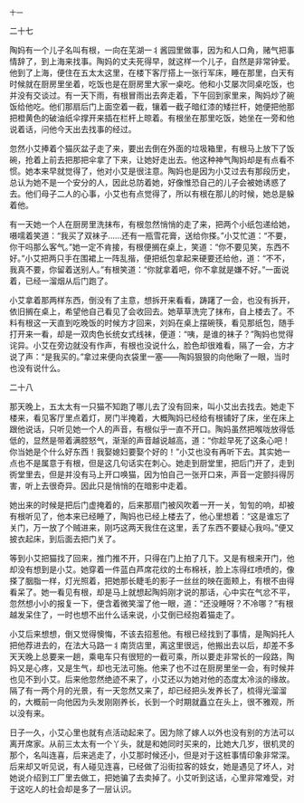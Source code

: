     十一 

   二十七

   陶妈有一个儿子名叫有根，一向在芜湖一丬酱园里做事，因为和人口角，赌气把事情辞了，到上海来找事。陶妈的丈夫死得早，就这样一个儿子，自然是非常钟爱。他到了上海，便住在五太太这里，在楼下客厅搭上一张行军床，睡在那里，白天有时候就在厨房里坐着，吃饭也是在厨房里大家一桌吃。他和小艾屡次同桌吃饭，也并没有交谈过。有一天下雨，有根冒雨出去奔走着，下午回到家里来，陶妈炒了碗饭给他吃。他们那扇后门上面空着一截，镶着一截子暗红漆的矮拦杆，她便把他那把橙黄色的破油纸伞撑开来插在栏杆上晾着。有根坐在那里吃饭，她坐在一旁和他说着话，问他今天出去找事的经过。

   忽然小艾捧着个猫灰盆子走了来，要出去倒在外面的垃圾箱里，有根马上放下了饭碗，抢着上前去把那把伞拿了下来，让她好走出去。他这种神气陶妈却是有点看不惯。她本来早就觉得了，他对小艾是很注意。陶妈也是因为小艾过去有那段历史，总认为她不是一个安分的人，因此总防着她，好像惟恐自己的儿子会被她诱惑了去。他们母子二人的心事，小艾也有点觉得了，所以有根在那儿的时候，她总是躲着他。

   有一天她一个人在厨房里洗抹布，有根忽然悄悄的走了来，把两个小纸包递给她，嗫嚅着笑道：“我买了双袜子……还有一瓶雪花膏，送给你搽。”小艾忙道：“不要，你干吗那么客气。”她一定不肯接，有根便搁在桌上，笑道：“你不要见笑，东西不好。”小艾把两只手在围裙上一阵乱揩，便把纸包拿起来硬要还给他，道：“不不，我真不要，你留着送别人。”有根笑道：“你就拿着吧，你不拿就是嫌不好。”一面说着，已经一溜烟从后门跑了。

   小艾拿着那两样东西，倒没有了主意，想拆开来看看，踌躇了一会，也没有拆开，依旧搁在桌上，希望他自己看见了会收回去。她草草洗完了抹布，自上楼去了。不料有根这一天直到吃晚饭的时候方才回来，刘妈在桌上摆碗筷，看见那纸包，随手打开来一看，却是一双肉色长统女式线袜，便道：“咦，是谁的袜子？”陶妈也觉得诧异。小艾在旁边就没有作声，有根也没说什么，脸色却很难看，隔了一会，方才说了声：“是我买的。”拿过来便向衣袋里一塞——陶妈狠狠的向他瞅了一眼，当时也没有说什么。

   二十八

   那天晚上，五太太有一只猫不知跑了哪儿去了没有回来，叫小艾出去找去。她走下楼来，看见客厅里点着灯，房门半掩着，大概陶妈已经给有根铺好了床，坐在床上跟他说话，只听见她一个人的声音，有根似乎一直不开口。陶妈虽然把喉咙放得低低的，显然是带着满腔怒气，渐渐的声音越说越高，道：“你趁早死了这条心吧！你当她是个什么好东西！我娶媳妇要娶个好的！”小艾也没有再听下去。其实她一点也不是属意于有根，但是这几句话实在刺心。她走到厨堂里，把后门开了，走到衖堂里去，但是并没有马上开口唤猫，因为怕自己一张开口来，声音一定颤抖得厉害，听上去很奇异。因此只是悄悄的在暗影中走着。

   她出来的时候是把后门虚掩着的，后来那扇门被风吹着一开一关，訇訇的响，却被有根听见了，他本来已经睡了，陶妈也已经上楼去了，他心里想着：“这是谁忘了关门，万一放了个贼进来，刚巧这两天我住在这里，丢了东西不要疑心我吗。”便又披衣起床，到后面去把门关了。

   等到小艾把猫找了回来，推门推不开，只得在门上拍了几下。又是有根来开门，他却没有想到是小艾。她穿着一件蓝白芦席花纹的土布棉袄，脸上冻得红喷喷的，像搽了胭脂一样，灯光照着，把她那长睫毛的影子一丝丝的映在面颊上，有根不由得看呆了。她一看见有根，却是马上就想起陶妈刚才说的那话，心中实在气忿不平，忽然想小小的报复一下，便含着微笑溜了他一眼，道：“还没睡呀？不冷哪？”有根越发呆住了，一时也想不出什么话来说，小艾倒已经抱着猫走了。

   小艾后来想想，倒又觉得懊悔，不该去招惹他。有根已经找到了事情，是陶妈托人把他荐进去的，在法大马路一丬南货店里，离这里很远，他搬出去以后，却差不多天天晚上总要来一趟，乘电车只有很短的一截可乘，所以要走非常长的一段路，陶妈又是心疼，又是生气，却也无法可施。他来了也不过在厨房里坐一会，有时候并也见不到小艾。后来他忽然绝迹不来了，小艾还以为她对他的态度太冷淡的缘故。隔了有一两个月的光景，有一天忽然又来了，却已经把头发养长了，梳得光溜溜的，大概前一向他因为头发刚刚养长，长到一个时期就矗立在头上，很不雅观，所以没有来。

   日子一久，小艾心里也就有点活动起来了。因为除了嫁人以外也没有别的方法可以离开席家。从前三太太有一个丫头，就是和她同时买来的，比她大几岁，很机灵的那个，名叫连喜，后来逃走了，小艾那时候还小，但是对于这桩事情印象非常深。后来却又听见说，有人碰见连喜，已经做了沿街拉客的妓女，她是遇见了坏人，对她说介绍到工厂里去做工，把她骗了去卖掉了。小艾听到这话，心里非常难受，对于这吃人的社会却是多了一层认识。

